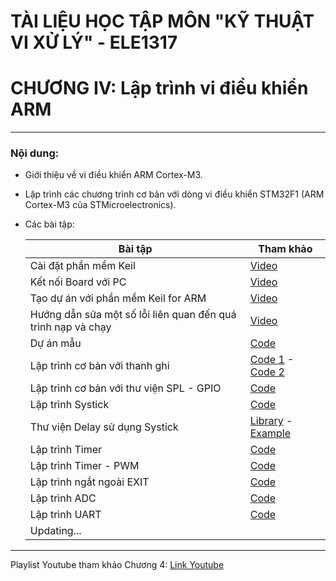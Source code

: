 # TÀI LIỆU HỌC TẬP MÔN "KỸ THUẬT VI XỬ LÝ" - ELE1317
# CHƯƠNG IV: Lập trình vi điều khiển ARM
---
### Nội dung:
- Giới thiệu về vi điều khiển ARM Cortex-M3.
- Lập trình các chương trình cơ bản với dòng vi điều khiển STM32F1 (ARM Cortex-M3 của STMicroelectronics).
- Các bài tập:

    |Bài tập|Tham khảo|
    |---|---|
    | Cài đặt phần mềm Keil | [Video](https://youtu.be/2XGIxUrcIy8?list=PLZf5aJOZ4tz147ohBBZcFm0gOSNPhXIWx) |
    | Kết nối Board với PC | [Video](https://youtu.be/EWmE7upEX6A?list=PLZf5aJOZ4tz147ohBBZcFm0gOSNPhXIWx) |
    | Tạo dự án với phần mềm Keil for ARM | [Video](https://youtu.be/9QT82zmpWjo?list=PLZf5aJOZ4tz147ohBBZcFm0gOSNPhXIWx) |
    | Hướng dẫn sửa một số lỗi liên quan đến quá trình nạp và chạy | [Video](C:\Users\DuanLuong\AppData\Local\Arm\Packs\Keil\STM32F1xx_DFP\2.4.0) |
    | Dự án mẫu | [Code]() |
    | Lập trình cơ bản với thanh ghi | [Code 1](./1.GPIO-Register-Output/) - [Code 2](./2.GPIO-Register-Input/) |
    | Lập trình cơ bản với thư viện SPL - GPIO | [Code](./3.GPIO-SPL/) |
    | Lập trình Systick| [Code](./4.Systick/) |
    | Thư viện Delay sử dụng Systick | [Library](./5.1.Delay%20Library/) - [Example](./5.2.Delay%20Example/) |
    | Lập trình Timer | [Code](./6.1.Timer/) |
    | Lập trình Timer - PWM | [Code](./6.2.PWM/) |
    | Lập trình ngắt ngoài EXIT| [Code]() |
    | Lập trình ADC| [Code]() |
    | Lập trình UART| [Code]() |
    | Updating...| |
---
Playlist Youtube tham khảo Chương 4: [Link Youtube](https://www.youtube.com/playlist?list=PLZf5aJOZ4tz147ohBBZcFm0gOSNPhXIWx)